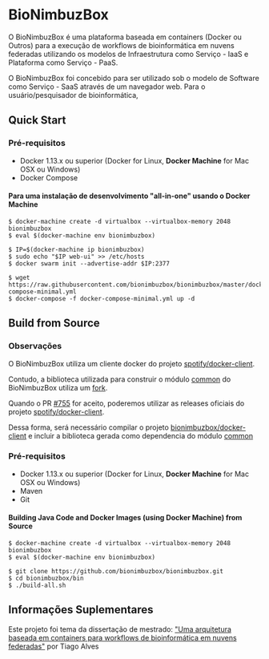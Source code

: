 # BioNimbuzBox

O BioNimbuzBox é uma plataforma baseada em containers (Docker ou Outros) para a execução de workflows de bioinformática em nuvens federadas utilizando os modelos de Infraestrutura como Serviço - IaaS e Plataforma como Serviço - PaaS.

O BioNimbuzBox foi concebido para ser utilizado sob o modelo de Software como Serviço - SaaS através de um navegador web. Para o usuário/pesquisador de bioinformática, 

## Quick Start

### Pré-requisitos
- Docker 1.13.x ou superior (Docker for Linux, **Docker Machine** for Mac OSX ou Windows)
- Docker Compose

#### Para uma instalação de desenvolvimento "all-in-one" usando o Docker Machine
```
$ docker-machine create -d virtualbox --virtualbox-memory 2048 bionimbuzbox
$ eval $(docker-machine env bionimbuzbox)

$ IP=$(docker-machine ip bionimbuzbox)
$ sudo echo "$IP web-ui" >> /etc/hosts
$ docker swarm init --advertise-addr $IP:2377

$ wget https://raw.githubusercontent.com/bionimbuzbox/bionimbuzbox/master/docker-compose-minimal.yml
$ docker-compose -f docker-compose-minimal.yml up -d
```

## Build from Source

### Observações
O BioNimbuzBox utiliza um cliente docker do projeto [spotify/docker-client][spotify/docker-client]. 

Contudo, a biblioteca utilizada para construir o módulo [common](https://github.com/bionimbuzbox/bionimbuzbox/blob/master/common/pom.xml#L110) do BioNimbuzBox utiliza um [fork][bionimbuzbox/docker-client]. 

Quando o  PR [#755][pr 755 spotify/docker-client] for aceito, poderemos utilizar as releases oficiais do projeto [spotify/docker-client][spotify/docker-client].

Dessa forma, será necessário compilar o projeto [bionimbuzbox/docker-client][bionimbuzbox/docker-client] e incluir a biblioteca gerada como dependencia do módulo [common](https://github.com/bionimbuzbox/bionimbuzbox/blob/master/common/)

[spotify/docker-client]: https://github.com/spotify/docker-client
[bionimbuzbox/docker-client]: https://github.com/bionimbuzbox/docker-client/tree/dev
[pr 755 spotify/docker-client]: https://github.com/spotify/docker-client/pull/755

### Pré-requisitos
- Docker 1.13.x ou superior (Docker for Linux, **Docker Machine** for Mac OSX ou Windows)
- Maven
- Git

#### Building Java Code and Docker Images (using Docker Machine) from Source
```
$ docker-machine create -d virtualbox --virtualbox-memory 2048 bionimbuzbox
$ eval $(docker-machine env bionimbuzbox)

$ git clone https://github.com/bionimbuzbox/bionimbuzbox.git
$ cd bionimbuzbox/bin
$ ./build-all.sh
```

## Informações Suplementares
Este projeto foi tema da dissertação de mestrado: ["Uma arquitetura baseada em containers para workflows de bioinformática em nuvens federadas"](http://repositorio.unb.br/handle/10482/30994) por Tiago Alves




